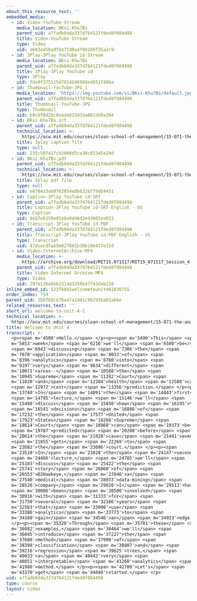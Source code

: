 ```yaml
---
about_this_resource_text: ''
embedded_media:
  - id: Video-YouTube-Stream
    media_location: BKsi-Khu7Bs
    parent_uid: a7fadb04da337d764121fded8f084498
    title: Video-YouTube-Stream
    type: Video
    uid: a603ad56a9f8a7fd0a4f00280f35a2c9
  - id: 3Play-3Play YouTube id-Stream
    media_location: BKsi-Khu7Bs
    parent_uid: a7fadb04da337d764121fded8f084498
    title: 3Play-3Play YouTube id
    type: 3Play
    uid: fda9f375115d7014696908ed8517486a
  - id: Thumbnail-YouTube-JPG_1
    media_location: 'https://img.youtube.com/vi/BKsi-Khu7Bs/default.jpg'
    parent_uid: a7fadb04da337d764121fded8f084498
    title: Thumbnail-YouTube-JPG
    type: Thumbnail
    uid: b9c6f0d28c8eaab815d33a081dd8a394
  - id: BKsi-Khu7Bs.srt
    parent_uid: a7fadb04da337d764121fded8f084498
    technical_location: >-
      https://ocw.mit.edu/courses/sloan-school-of-management/15-071-the-analytics-edge-spring-2017/trees/welcome-to-unit-4/welcome-to-unit-4-1/BKsi-Khu7Bs.srt
    title: 3play caption file
    type: null
    uid: 235c507417cb2866d5ca38c65345e24d
  - id: BKsi-Khu7Bs.pdf
    parent_uid: a7fadb04da337d764121fded8f084498
    technical_location: >-
      https://ocw.mit.edu/courses/sloan-school-of-management/15-071-the-analytics-edge-spring-2017/trees/welcome-to-unit-4/welcome-to-unit-4-1/BKsi-Khu7Bs.pdf
    title: 3play pdf file
    type: null
    uid: e8784a3ab0762054e8b632b779d64451
  - id: Caption-3Play YouTube id-SRT
    parent_uid: a7fadb04da337d764121fded8f084498
    title: Caption-3Play YouTube id-SRT-English - US
    type: Caption
    uid: 0a57e6158e95e0e8d46d3e43005ea933
  - id: Transcript-3Play YouTube id-PDF
    parent_uid: a7fadb04da337d764121fded8f084498
    title: Transcript-3Play YouTube id-PDF-English - US
    type: Transcript
    uid: 47dcecdfae5b027601b30b180477e32d
  - id: Video-InternetArchive-MP4
    media_location: >-
      https://archive.org/download/MIT15.071S17/MIT15_071S17_Session_4.1.01_300k.mp4
    parent_uid: a7fadb04da337d764121fded8f084498
    title: Video-Internet Archive-MP4
    type: Video
    uid: 297e136e6bb2314d3358b47f43dab228
inline_embed_id: 12376891welcometounit461838755
order_index: 754
parent_uid: 1bbf68ce76a47a1d41c90293ba65ab6e
related_resources_text: ''
short_url: welcome-to-unit-4-1
technical_location: >-
  https://ocw.mit.edu/courses/sloan-school-of-management/15-071-the-analytics-edge-spring-2017/trees/welcome-to-unit-4/welcome-to-unit-4-1
title: Welcome to Unit 4
transcript: >-
  <p><span m='4500'>Hello.</span> </p><p><span m='5490'>This</span> <span
  m='5853'>week</span> <span m='6216'>we'll</span> <span m='6580'>be</span>
  <span m='6943'>discussing</span> <span m='7306'>the</span> <span
  m='7670'>application</span> <span m='8033'>of</span> <span
  m='8396'>analytics</span> <span m='8760'>into</span> <span
  m='9197'>very</span> <span m='9634'>different</span> <span
  m='10071'>areas--</span> <span m='10508'>the</span> <span
  m='10945'>Supreme</span> <span m='11382'>Court</span> <span
  m='11820'>and</span> <span m='12204'>health</span> <span m='12588'>care</span>
  <span m='12972'>cost</span> <span m='13356'>prediction.</span> </p><p><span
  m='13740'>In</span> <span m='14091'>the</span> <span m='14443'>first</span>
  <span m='14795'>lecture,</span> <span m='15146'>we'll</span> <span
  m='15498'>discuss</span> <span m='15850'>how</span> <span m='16195'>the</span>
  <span m='16541'>decisions</span> <span m='16886'>of</span> <span
  m='17232'>the</span> <span m='17577'>United</span> <span
  m='17923'>States</span> <span m='18268'>Supreme</span> <span
  m='18614'>Court</span> <span m='18960'>can</span> <span m='19373'>be</span>
  <span m='19787'>predicted</span> <span m='20200'>before</span> <span
  m='20614'>the</span> <span m='21028'>case</span> <span m='21441'>even</span>
  <span m='21855'>gets</span> <span m='22269'>to</span> <span
  m='22682'>the</span> <span m='23096'>court.</span> </p><p><span
  m='23510'>In</span> <span m='23828'>the</span> <span m='24147'>second</span>
  <span m='24466'>lecture,</span> <span m='24785'>we'll</span> <span
  m='25103'>discuss</span> <span m='25422'>the</span> <span
  m='25741'>story</span> <span m='26060'>of</span> <span
  m='26553'>D2Hawkeye,</span> <span m='27046'>a</span> <span
  m='27540'>medical</span> <span m='28033'>data-mining</span> <span
  m='28526'>company</span> <span m='29020'>I</span> <span m='29513'>have</span>
  <span m='30006'>been</span> <span m='30500'>involved</span> <span
  m='30916'>with</span> <span m='31333'>for</span> <span
  m='31750'>several</span> <span m='32166'>years</span> <span
  m='32583'>that</span> <span m='33000'>use</span> <span
  m='33386'>analytics</span> <span m='33773'>to</span> <span
  m='34160'>gain</span> <span m='34546'>an</span> <span m='34933'>edge.</span>
  </p><p><span m='35320'>Through</span> <span m='35701'>these</span> <span
  m='36082'>examples,</span> <span m='36464'>we'll</span> <span
  m='36845'>introduce</span> <span m='37227'>the</span> <span
  m='37608'>method</span> <span m='37990'>of</span> <span
  m='38398'>classification</span> <span m='38807'>and</span> <span
  m='39216'>regression</span> <span m='39625'>trees,</span> <span
  m='40033'>a</span> <span m='40442'>very</span> <span
  m='40851'>interpretable</span> <span m='41260'>analytics</span> <span
  m='41980'>method.</span> </p><p><span m='42700'>Let's</span> <span
  m='43370'>get</span> <span m='44040'>started.</span> </p>
uid: a7fadb04da337d764121fded8f084498
type: course
layout: video
---
```

